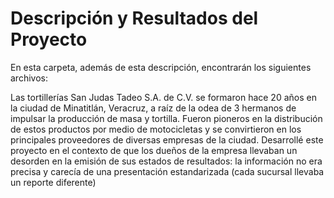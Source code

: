 # Descripción y Resultados del Proyecto

En esta carpeta, además de esta descripción, encontrarán los siguientes archivos:

Las tortillerías San Judas Tadeo S.A. de C.V. se formaron hace 20 años en la ciudad de Minatitlán, Veracruz, a raíz de la odea de 3 hermanos de impulsar la producción de masa y tortilla. Fueron pioneros en la distribución de estos productos por medio de motocicletas y se convirtieron en los principales proveedores de diversas empresas de la ciudad. Desarrollé este proyecto en el contexto de que los dueños de la empresa llevaban un desorden en la emisión de sus estados de resultados: la información no era precisa y carecía de una presentación estandarizada (cada sucursal llevaba un reporte diferente)
